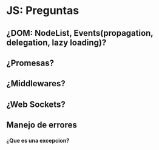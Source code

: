 # JS: Preguntas

## ¿DOM: NodeList, Events(propagation, delegation, lazy loading)?

## ¿Promesas?

## ¿Middlewares?

## ¿Web Sockets?

## Manejo de errores

#### ¿Que es una excepcion?
